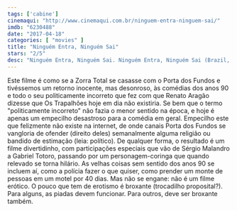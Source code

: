 ```yaml
---
tags: ['cabine']
cinemaqui: "http://www.cinemaqui.com.br/ninguem-entra-ninguem-sai/"
imdb: "6230488"
date: "2017-04-18"
categories: [ "movies" ]
title: "Ninguém Entra, Ninguém Sai"
stars: "2/5"
desc: "Ninguém Entra, Ninguém Sai. Ninguém Entra, Ninguém Sai (Brazil, 2017). Dirigido por Hsu Chien Hsin. Escrito por Paulo Halm, Luis Fernando Verissimo. Com Catarina Abdalla (Jéssica), Karolina Albertassi (Laís), Monique Alfradique (Severino), Leo Bahia (Roberto / Robert), Renata Castro Barbosa (Edilene), Bruno Bebianno (Médico), Paulo Bellei (Papado), Ricardo Boechat (Repórter Oscar Ribeiro), Alex Cabral (Motoboy Alex)."
---
```

Este filme é como se a Zorra Total se casasse com o Porta dos Fundos e tivéssemos um retorno inocente, mas desonroso, às comédias dos anos 90 e todo o seu politicamente incorreto que fez com que Renato Aragão dizesse que Os Trapalhões hoje em dia não existiria. Se bem que o termo "politicamente incorreto" não fazia o menor sentido na época, e hoje é apenas um empecilho desastroso para a comédia em geral. Empecilho este que felizmente não existe na internet, de onde canais Porta dos Fundos se vangloria de ofender (direito deles) semanalmente alguma religião ou bandido de estimação (leia: político). De qualquer forma, o resultado é um filme divertidinho, com participações especiais que vão de Sérgio Malandro a Gabriel Totoro, passando por um personagem-coringa que quando relevado se torna hilário. As velhas coisas sem sentido dos anos 90 se incluem aí, como a polícia fazer o que quiser, como prender um monte de pessoas em um motel por 40 dias. Mas não se engane: não é um filme erótico. O pouco que tem de erotismo é broxante (trocadilho proposital?). Para alguns, as piadas devem funcionar. Para outros, deve ser broxante também.
